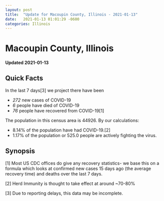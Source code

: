 ```yaml
---
layout: post
title:  "Update for Macoupin County, Illinois - 2021-01-13"
date:   2021-01-13 01:01:29 -0600
categories: Illinois
---
```


# Macoupin County, Illinois
#### Updated 2021-01-13

## Quick Facts

In the last 7 days[3] we project there have been
- *272* new cases of COVID-19
- *6* people have died of COVID-19
- *76* people have recovered from COVID-19[1]

The population in this census area is 44926. By our calculations:
- 8.14% of the population have had COVID-19.[2]
- 1.17% of the population or 525.0 people are actively fighting the virus.

## Synopsis




[1] Most US CDC offices do give any recovery statistics- we base this on a formula which looks at confirmed new cases
15 days ago (the average recovery time) and deaths over the last 7 days.

[2] Herd Immunity is thought to take effect at around ~70-80%

[3] Due to reporting delays, this data may be incomplete.
 
    